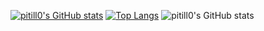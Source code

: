 [![pitill0's GitHub stats](https://github-readme-streak-stats-eight.vercel.app?user=pitill0&theme=dark)](https://git.io/streak-stats)
[![Top Langs](https://github-readme-stats.vercel.app/api/top-langs/?username=pitill0&layout=compact&theme=vision-friendly-dark)](https://github.com/anuraghazra/github-readme-stats)
![pitill0's GitHub stats](https://github-readme-stats.vercel.app/api?username=pitill0&show_icons=true&theme=nord)
<!--
![Metrics](https://metrics.lecoq.io/pitill0?template=classic&base=header%2C%20activity%2C%20community%2C%20repositories%2C%20metadata&base.indepth=false&base.hireable=false&base.skip=false&config.timezone=Europe%2FMadrid)
[![GitHub Streak](https://github-readme-streak-stats.herokuapp.com?user=pitill0&theme=dark)](https://git.io/streak-stats)
[![Top Langs](https://github-readme-stats.vercel.app/api/top-langs/?username=pitill0)](https://github.com/anuraghazra/github-readme-stats)
![pitill0's GitHub stats](https://github-readme-stats.vercel.app/api?username=pitill0&show_icons=true&theme=nord)
[![pitill0](http://github-readme-streak-stats.herokuapp.com?user=pitill0&theme=dark&background=000000)](https://git.io/streak-stats)

## Hi there 👋

**pitill0/pitill0** is a ✨ _special_ ✨ repository because its `README.md` (this file) appears on your GitHub profile.

Here are some ideas to get you started:

- 🔭 I’m currently working on ...
- 🌱 I’m currently learning ...
- 👯 I’m looking to collaborate on ...
- 🤔 I’m looking for help with ...
- 💬 Ask me about ...
- 📫 How to reach me: ...
- 😄 Pronouns: ...
- ⚡ Fun fact: ...
-->
